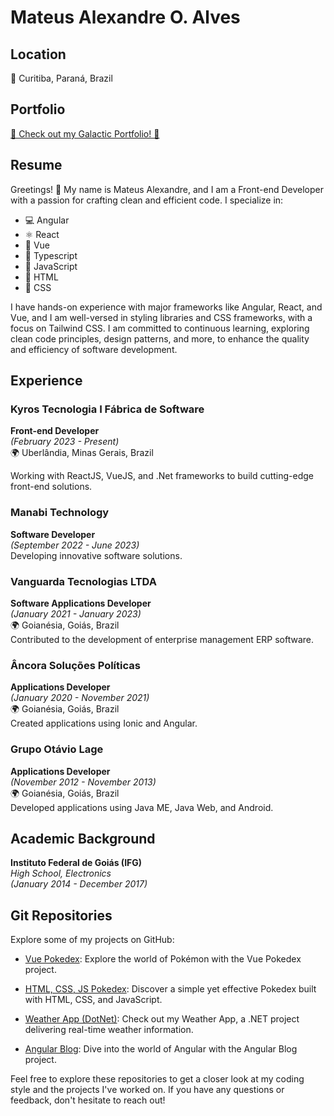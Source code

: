 # Mateus Alexandre O. Alves

## Location
📍 Curitiba, Paraná, Brazil

## Portfolio

[🌌 Check out my Galactic Portfolio! 🚀](https://mateusalexandre6.github.io/portfolio/)


## Resume
Greetings! 👋 My name is Mateus Alexandre, and I am a Front-end Developer with a passion for crafting clean and efficient code. I specialize in:

- 💻 Angular
- ⚛️ React
- 🖖 Vue
- 📘 Typescript
- 🚀 JavaScript
- 🎨 HTML
- 🎨 CSS

I have hands-on experience with major frameworks like Angular, React, and Vue, and I am well-versed in styling libraries and CSS frameworks, with a focus on Tailwind CSS. I am committed to continuous learning, exploring clean code principles, design patterns, and more, to enhance the quality and efficiency of software development.

## Experience

### Kyros Tecnologia I Fábrica de Software
**Front-end Developer**  
*(February 2023 - Present)*  
🌍 Uberlândia, Minas Gerais, Brazil

Working with ReactJS, VueJS, and .Net frameworks to build cutting-edge front-end solutions.

### Manabi Technology
**Software Developer**  
*(September 2022 - June 2023)*  
Developing innovative software solutions.

### Vanguarda Tecnologias LTDA
**Software Applications Developer**  
*(January 2021 - January 2023)*  
🌍 Goianésia, Goiás, Brazil  
Contributed to the development of enterprise management ERP software.

### Âncora Soluções Políticas
**Applications Developer**  
*(January 2020 - November 2021)*  
🌍 Goianésia, Goiás, Brazil  
Created applications using Ionic and Angular.

### Grupo Otávio Lage
**Applications Developer**  
*(November 2012 - November 2013)*  
🌍 Goianésia, Goiás, Brazil  
Developed applications using Java ME, Java Web, and Android.

## Academic Background
**Instituto Federal de Goiás (IFG)**  
*High School, Electronics*  
*(January 2014 - December 2017)*

## Git Repositories
Explore some of my projects on GitHub:

- [Vue Pokedex](https://github.com/mateusalexandre6/vue-pokedex.git): Explore the world of Pokémon with the Vue Pokedex project.

- [HTML, CSS, JS Pokedex](https://github.com/mateusalexandre6/js-developer-pokedex.git): Discover a simple yet effective Pokedex built with HTML, CSS, and JavaScript.

- [Weather App (DotNet)](https://github.com/mateusalexandre6/weatherApp.git): Check out my Weather App, a .NET project delivering real-time weather information.

- [Angular Blog](https://github.com/mateusalexandre6/angular-blog.git): Dive into the world of Angular with the Angular Blog project.

Feel free to explore these repositories to get a closer look at my coding style and the projects I've worked on. If you have any questions or feedback, don't hesitate to reach out!
